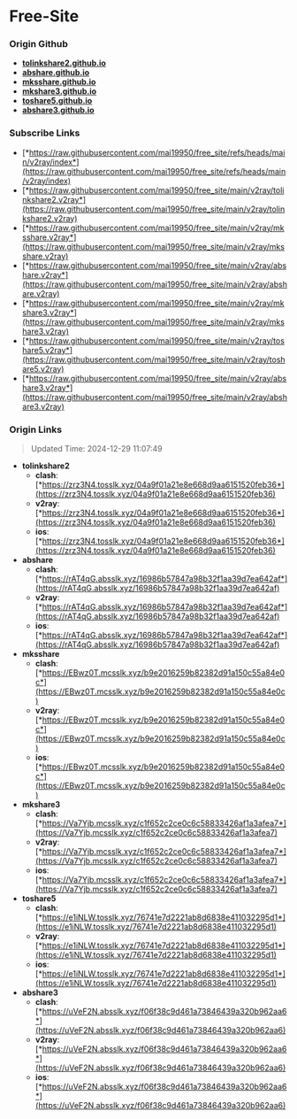 # Free-Site

### Origin Github

- [**tolinkshare2.github.io**](https://github.com/tolinkshare2/tolinkshare2.github.io)
- [**abshare.github.io**](https://github.com/abshare/abshare.github.io)
- [**mksshare.github.io**](https://github.com/mksshare/mksshare.github.io)
- [**mkshare3.github.io**](https://github.com/mkshare3/mkshare3.github.io)
- [**toshare5.github.io**](https://github.com/toshare5/toshare5.github.io)
- [**abshare3.github.io**](https://github.com/abshare3/abshare3.github.io)

### Subscribe Links

- [*https://raw.githubusercontent.com/mai19950/free_site/refs/heads/main/v2ray/index*](https://raw.githubusercontent.com/mai19950/free_site/refs/heads/main/v2ray/index)
- [*https://raw.githubusercontent.com/mai19950/free_site/main/v2ray/tolinkshare2.v2ray*](https://raw.githubusercontent.com/mai19950/free_site/main/v2ray/tolinkshare2.v2ray)
- [*https://raw.githubusercontent.com/mai19950/free_site/main/v2ray/mksshare.v2ray*](https://raw.githubusercontent.com/mai19950/free_site/main/v2ray/mksshare.v2ray)
- [*https://raw.githubusercontent.com/mai19950/free_site/main/v2ray/abshare.v2ray*](https://raw.githubusercontent.com/mai19950/free_site/main/v2ray/abshare.v2ray)
- [*https://raw.githubusercontent.com/mai19950/free_site/main/v2ray/mkshare3.v2ray*](https://raw.githubusercontent.com/mai19950/free_site/main/v2ray/mkshare3.v2ray)
- [*https://raw.githubusercontent.com/mai19950/free_site/main/v2ray/toshare5.v2ray*](https://raw.githubusercontent.com/mai19950/free_site/main/v2ray/toshare5.v2ray)
- [*https://raw.githubusercontent.com/mai19950/free_site/main/v2ray/abshare3.v2ray*](https://raw.githubusercontent.com/mai19950/free_site/main/v2ray/abshare3.v2ray)

### Origin Links

> Updated Time: 2024-12-29 11:07:49

- **tolinkshare2**
  - **clash**: [*https://zrz3N4.tosslk.xyz/04a9f01a21e8e668d9aa6151520feb36*](https://zrz3N4.tosslk.xyz/04a9f01a21e8e668d9aa6151520feb36)
  - **v2ray**: [*https://zrz3N4.tosslk.xyz/04a9f01a21e8e668d9aa6151520feb36*](https://zrz3N4.tosslk.xyz/04a9f01a21e8e668d9aa6151520feb36)
  - **ios**: [*https://zrz3N4.tosslk.xyz/04a9f01a21e8e668d9aa6151520feb36*](https://zrz3N4.tosslk.xyz/04a9f01a21e8e668d9aa6151520feb36)
- **abshare**
  - **clash**: [*https://rAT4qG.absslk.xyz/16986b57847a98b32f1aa39d7ea642af*](https://rAT4qG.absslk.xyz/16986b57847a98b32f1aa39d7ea642af)
  - **v2ray**: [*https://rAT4qG.absslk.xyz/16986b57847a98b32f1aa39d7ea642af*](https://rAT4qG.absslk.xyz/16986b57847a98b32f1aa39d7ea642af)
  - **ios**: [*https://rAT4qG.absslk.xyz/16986b57847a98b32f1aa39d7ea642af*](https://rAT4qG.absslk.xyz/16986b57847a98b32f1aa39d7ea642af)
- **mksshare**
  - **clash**: [*https://EBwz0T.mcsslk.xyz/b9e2016259b82382d91a150c55a84e0c*](https://EBwz0T.mcsslk.xyz/b9e2016259b82382d91a150c55a84e0c)
  - **v2ray**: [*https://EBwz0T.mcsslk.xyz/b9e2016259b82382d91a150c55a84e0c*](https://EBwz0T.mcsslk.xyz/b9e2016259b82382d91a150c55a84e0c)
  - **ios**: [*https://EBwz0T.mcsslk.xyz/b9e2016259b82382d91a150c55a84e0c*](https://EBwz0T.mcsslk.xyz/b9e2016259b82382d91a150c55a84e0c)
- **mkshare3**
  - **clash**: [*https://Va7Yjb.mcsslk.xyz/c1f652c2ce0c6c58833426af1a3afea7*](https://Va7Yjb.mcsslk.xyz/c1f652c2ce0c6c58833426af1a3afea7)
  - **v2ray**: [*https://Va7Yjb.mcsslk.xyz/c1f652c2ce0c6c58833426af1a3afea7*](https://Va7Yjb.mcsslk.xyz/c1f652c2ce0c6c58833426af1a3afea7)
  - **ios**: [*https://Va7Yjb.mcsslk.xyz/c1f652c2ce0c6c58833426af1a3afea7*](https://Va7Yjb.mcsslk.xyz/c1f652c2ce0c6c58833426af1a3afea7)
- **toshare5**
  - **clash**: [*https://e1iNLW.tosslk.xyz/76741e7d2221ab8d6838e411032295d1*](https://e1iNLW.tosslk.xyz/76741e7d2221ab8d6838e411032295d1)
  - **v2ray**: [*https://e1iNLW.tosslk.xyz/76741e7d2221ab8d6838e411032295d1*](https://e1iNLW.tosslk.xyz/76741e7d2221ab8d6838e411032295d1)
  - **ios**: [*https://e1iNLW.tosslk.xyz/76741e7d2221ab8d6838e411032295d1*](https://e1iNLW.tosslk.xyz/76741e7d2221ab8d6838e411032295d1)
- **abshare3**
  - **clash**: [*https://uVeF2N.absslk.xyz/f06f38c9d461a73846439a320b962aa6*](https://uVeF2N.absslk.xyz/f06f38c9d461a73846439a320b962aa6)
  - **v2ray**: [*https://uVeF2N.absslk.xyz/f06f38c9d461a73846439a320b962aa6*](https://uVeF2N.absslk.xyz/f06f38c9d461a73846439a320b962aa6)
  - **ios**: [*https://uVeF2N.absslk.xyz/f06f38c9d461a73846439a320b962aa6*](https://uVeF2N.absslk.xyz/f06f38c9d461a73846439a320b962aa6)

